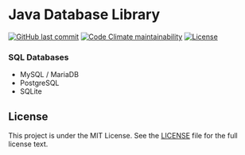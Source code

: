 # Java Database Library

[![GitHub last commit](https://img.shields.io/github/last-commit/ursinn/java-databaselib?logo=github&style=for-the-badge)](https://github.com/ursinn/java-databaselib/commits)
[![Code Climate maintainability](https://img.shields.io/codeclimate/maintainability/ursinn/java-databaselib?logo=codeclimate&style=for-the-badge)](https://codeclimate.com/github/ursinn/java-databaselib)
[![License](https://img.shields.io/github/license/ursinn/java-databaselib?style=for-the-badge)](https://github.com/ursinn/java-databaselib/blob/main/LICENSE)

### SQL Databases

- MySQL / MariaDB
- PostgreSQL
- SQLite

## License

This project is under the MIT License. See the [LICENSE](https://github.com/ursinn/java-databaselib/blob/main/LICENSE) file for the full license text.
